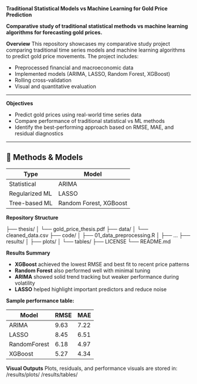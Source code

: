 **Traditional Statistical Models vs Machine Learning for Gold Price Prediction**

**Comparative study of traditional statistical methods vs machine learning algorithms for forecasting gold prices.**



**Overview**
This repository showcases my comparative study project comparing traditional time series models and machine learning algorithms to predict gold price movements. The project includes:
- Preprocessed financial and macroeconomic data
- Implemented models (ARIMA, LASSO, Random Forest, XGBoost)
- Rolling cross-validation
- Visual and quantitative evaluation

---

**Objectives**
- Predict gold prices using real-world time series data
- Compare performance of traditional statistical vs ML methods
- Identify the best-performing approach based on RMSE, MAE, and residual diagnostics

---

## 🧠 Methods & Models
| Type              | Model       |
|------------------|-------------|
| Statistical       | ARIMA       |
| Regularized ML    | LASSO       |
| Tree-based ML     | Random Forest, XGBoost |

**Repository Structure**

├── thesis/
│   └── gold_price_thesis.pdf
├── data/
│   └── cleaned_data.csv
├── code/
│   ├── 01_data_preprocessing.R
│   ├── …
├── results/
│   ├── plots/
│   └── tables/
├── LICENSE
└── README.md

**Results Summary**
- **XGBoost** achieved the lowest RMSE and best fit to recent price patterns
- **Random Forest** also performed well with minimal tuning
- **ARIMA** showed solid trend tracking but weaker performance during volatility
- **LASSO** helped highlight important predictors and reduce noise

**Sample performance table:**

| Model       | RMSE  | MAE   |
|-------------|-------|-------|
| ARIMA       | 9.63  | 7.22  |
| LASSO       | 8.45  | 6.51  |
| RandomForest| 6.18  | 4.97  |
| XGBoost     | 5.27  | 4.34  |



**Visual Outputs**
Plots, residuals, and performance visuals are stored in:
/results/plots/
/results/tables/
